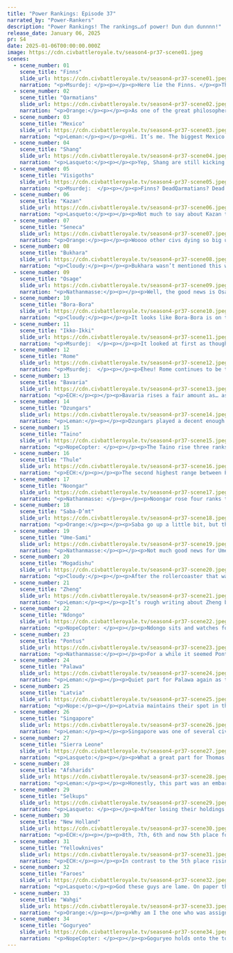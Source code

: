 ```yaml
---
title: "Power Rankings: Episode 37"
narrated_by: "Power-Rankers"
description: "Power Rankings! The rankings…of power! Dun dun dunnnn!"
release_date: January 06, 2025
pr: S4
date: 2025-01-06T00:00:00.000Z
image: https://cdn.civbattleroyale.tv/season4-pr37-scene01.jpeg
scenes:
  - scene_number: 01
    scene_title: "Finns"
    slide_url: https://cdn.civbattleroyale.tv/season4-pr37-scene01.jpeg
    narration: "<p>Msurdej: </p><p></p><p>Here lie the Finns. </p><p>They never got any real wins. </p><p>They got one forward settle, </p><p>then did nothing of mettle. </p><p>Until Latvia kicked in their shins.</p>"
  - scene_number: 02
    scene_title: "Qarmatians"
    slide_url: https://cdn.civbattleroyale.tv/season4-pr37-scene02.jpeg
    narration: "<p>Orange:</p><p></p><p>As one of the great philosophers of our era said: “Wowie Meowie”. At the start of the part they were at eight cities and looked like they could take a shot at the battered Saba soon to mount another Qarmback. But now here they lie, dead in the desert, still bleeding from the bullet wounds of every single one of their neighbors. This wasn’t just a death, this was an orchestrated slaughter, an extermination of a people so swift it’ll make historians question if they even existed. Another Qarmback will not happen again, this is the end. I think we all wished they could’ve done better, they really are such a cool civ. Such a shame they couldn’t break out.</p>"
  - scene_number: 03
    scene_title: "Mexico"
    slide_url: https://cdn.civbattleroyale.tv/season4-pr37-scene03.jpeg
    narration: "<p>Leman:</p><p></p><p>Hi. It’s me. The biggest Mexico doubter on the PR team. And, uh, well I didn’t expect it to go this bad. I was a “Mexico should be 14th not 8th,” kind of hater. Not a “Mexico is awful and should be dead.” To be honest, Mexico’s northern hold against Yellowknives was pretty decent, they kept back a much, much more powerful enemy. It was the South American front that collapsed completely against New Holland. Which sort of makes sense, those cities are less productive, have worse defensive terrain, and New Holland had naval support. And the painful peace treaty also kind of makes sense, things were not looking like they were getting any better for Mexico. I dunno, I guess I expected a 7-city rump left over when all was said and done.  </p><p></p><p>Mexico doesn’t really deserve the bottom half placement that they’re getting. Mexico was a strong civ that played very well, picked up on opportunities presented to it and broke down enemies that it didn’t seem like it could. They had top tier military throughout most of the BR and solid stats that were just not quite enough to break into the top tier. They were a good civ that I wish had stuck around a little bit longer.</p>"
  - scene_number: 04
    scene_title: "Shang"
    slide_url: https://cdn.civbattleroyale.tv/season4-pr37-scene04.jpeg
    narration: "<p>Lasqueto:</p><p></p><p>Yep, Shang are still kicking. Goguryeo are basically the only civ who could really eliminate them right now, so they’ll presumably be here up until Gwanggaeto notices one of his cities flying the wrong flag. Then they’ll be out of here faster than Kraven the Hunter at the box office. Goodness knows what Daji’s thinking; she probably wants to get out of here as soon as possible and get back to Elizabeth on the sub. I don’t blame you girl.</p>"
  - scene_number: 05
    scene_title: "Visigoths"
    slide_url: https://cdn.civbattleroyale.tv/season4-pr37-scene05.jpeg
    narration: "<p>Msurdej:  </p><p></p><p>Finns? DeadQarmatians? Dead  Mexico? Nearly Dead  </p><p>Visigoths? Up three ranks by standing on their bodies!  Sure they're dead the moment Sierra Leone or Faroe Islands stop picking on Rome and go for them, but for now, they can turtle and wait for the sweet release of death.</p>"
  - scene_number: 06
    scene_title: "Kazan"
    slide_url: https://cdn.civbattleroyale.tv/season4-pr37-scene06.jpeg
    narration: "<p>Lasqueto:</p><p></p><p>Not much to say about Kazan this part. Just a continuation of their slow death by citadels at the hands of Latvia and their neighbours. Their empire looks spindlier and spindlier with each passing turn. Killing them would be a mercy at this point.</p>"
  - scene_number: 07
    scene_title: "Seneca"
    slide_url: https://cdn.civbattleroyale.tv/season4-pr37-scene07.jpeg
    narration: "<p>Orange:</p><p></p><p>Woooo other civs dying so big ups for the Seneca fans! They did it! Top 30 babyyyyyyy! Haven’t been this high since part 2! (Part 0 rankings had ‘em first, part 1 rankings had ‘em second, part 2 had ‘em 30th). So hey, good times are being had, better hold on to them. </p>"
  - scene_number: 08
    scene_title: "Bukhara"
    slide_url: https://cdn.civbattleroyale.tv/season4-pr37-scene08.jpeg
    narration: "<p>Cloudy:</p><p></p><p>Bukhara wasn’t mentioned this week, which is good news from them. I fear that next time they’re mentioned, it might be the last.</p>"
  - scene_number: 09
    scene_title: "Osage"
    slide_url: https://cdn.civbattleroyale.tv/season4-pr37-scene09.jpeg
    narration: "<p>Nathanmasse:</p><p></p><p>Well, the good news is Osage doesn’t need to worry about Mexico anymore.  While it’s a bit of an issue that Yellowknives now control the corridor cutting through their territory, the reality is that if the Yellowknives come calling it won’t matter anyway.</p>"
  - scene_number: 10
    scene_title: "Bora-Bora"
    slide_url: https://cdn.civbattleroyale.tv/season4-pr37-scene10.jpeg
    narration: "<p>Cloudy:</p><p></p><p>It looks like Bora-Bora is on the fast track to rump status. There’s no coming back now that Wahgi has broken into South America. The only question is whether they will even survive, and if so, with how many cities. Truly a terrifying end for a civ that was once on top of the world.</p>"
  - scene_number: 11
    scene_title: "Ikko-Ikki"
    slide_url: https://cdn.civbattleroyale.tv/season4-pr37-scene11.jpeg
    narration: "<p>Msurdej:  </p><p></p><p>It looked at first as though Ikko-Ikki would be in serious trouble, as Thule declared war on them. But then, in a show of solidarity, Goguryeo declared war on Thule, forcing all invasion plans to go out the window. Thus keeping the Ikko-Ikki safe for another day. Sure, they lost a city, but it's better to lose one than lose everything.</p>"
  - scene_number: 12
    scene_title: "Rome"
    slide_url: https://cdn.civbattleroyale.tv/season4-pr37-scene12.jpeg
    narration: "<p>Msurdej:  </p><p></p><p>Eheu! Rome continues to be torn apart by the Faroe Islands and Sierra Leone.They lost a third of their cities in this part, the Western part of the empire now lost to foreign invaders as Trajan tries to keep his empire alive. Still, kudos must go to Rome, as the Romans fight valiantly against two enemies for several parts, and still manage to hold the line. Something Mexico hadn't been able to do. And it'll be harder for Faroe Islands to get into the Mediterranean from here. It's still not looking good for Rome, but... not as bad as it could be.</p>"
  - scene_number: 13
    scene_title: "Bavaria"
    slide_url: https://cdn.civbattleroyale.tv/season4-pr37-scene13.jpeg
    narration: "<p>ECH:</p><p></p><p>Bavaria rises a fair amount as… as… ummm…</p><p></p><p>I joke, as the principal reason is fairly clear, the sharp downfall of three civs above them added with a little regular rank churn. Still, this is another new height for Bavaria, second only to the 11th place they held for the first episode only. A real indication of how many fallen and runts there are by this point of the season.</p>"
  - scene_number: 14
    scene_title: "Dzungars"
    slide_url: https://cdn.civbattleroyale.tv/season4-pr37-scene14.jpeg
    narration: "<p>Leman:</p><p></p><p>Dzungars played a decent enough game so far, but have now drifted into the “waiting to die” portion of the BR, as their rises are really only thanks to over civ’s falls. This week that included Bora Bora, Mexico, and Rome, for a rise of three sports. Good for Dzungars, I hope Selkups don’t decide to delete them next week.</p>"
  - scene_number: 15
    scene_title: "Taino"
    slide_url: https://cdn.civbattleroyale.tv/season4-pr37-scene15.jpeg
    narration: "<p>NopeCopter: </p><p></p><p>The Taino rise three ranks, not because of anything they did (in fact they fumbled quite heavily by not taking action against Mexico while they still could), but because Rome, Bora-Bora, and ESPECIALLY Mexico all collapsed. Now, unfortunately, the Taino are still just as screwed as they were last episode, maybe even more so since they lost their best opportunity to consolidate the Caribbean, but they do TECHNICALLY still have an expansion opportunity or two if they act fast and attack either of the eastern USA civs. Even if they do, they’re still dead the moment the Yellowknives, New Holland, or even the Wahgi come knocking, but they’ll at least go out on a slightly higher note.</p>"
  - scene_number: 16
    scene_title: "Thule"
    slide_url: https://cdn.civbattleroyale.tv/season4-pr37-scene16.jpeg
    narration: "<p>ECH:</p><p></p><p>The second highest range between PR rankings this episode, after Bora-Bora, went to Thule as we rankers went anywhere from 16th to 26th in placing them. Simply put, there is a fair amount of uncertainty in the air as to what this war with Goguryeo is going to end up looking like. It’s entirely possible Goguryeo drops out fast, they have some record of doing that in their wars against Shang early on. Adding to this, Thule isn’t some rump state, but a consistently decent power with plenty in the tank. However, the more common view, which I happen to share, is that this late-game era of war sees conquest pursued to the end; just look at Wahgi and Bora-Bora, who themselves like Thule were hardly a rump to begin with. </p><p></p><p>Goguryeo has major statistical and technological advantages, and with plenty of coastal cities, once Thule’s navy goes they have a lot of incredibly flippable land. Will it end there, or shall the Titan of Asia drag themselves inland to make this an elimination war? That is the question to ponder over the next episode.</p>"
  - scene_number: 17
    scene_title: "Noongar"
    slide_url: https://cdn.civbattleroyale.tv/season4-pr37-scene17.jpeg
    narration: "<p>Nathanmasse: </p><p></p><p>Noongar rose four ranks this week and I’m not exactly sure why.  Maybe it was just the decline of Thule, Mexico, and Bora-Bora but a win’s a win.  They need every little bit they can get as their small and outdated military is unlikely to be doing much for them.</p>"
  - scene_number: 18
    scene_title: "Saba-D’mt"
    slide_url: https://cdn.civbattleroyale.tv/season4-pr37-scene18.jpeg
    narration: "<p>Orange:</p><p></p><p>Saba go up a little bit, but they didn’t really do much. Sierra Leone’s push against Rome is setting Saba up as a nice snack soon. Or maybe Mog or Ndongo will make the move first, sure Saba fought Mog to a tie and the border with Ndongo is rough to go through, but how long can those things hold? Saba is falling behind, it’s a matter of time. But hey, they did climb in the rankings, so maybe things are only looking up.</p>"
  - scene_number: 19
    scene_title: "Ume-Sami"
    slide_url: https://cdn.civbattleroyale.tv/season4-pr37-scene19.jpeg
    narration: "<p>Nathanmasse:</p><p></p><p>Not much good news for Ume-Sami this week.  Their smallest neighbor was swallowed up by Latvia and now they’re pretty much boxed in between Faroe Islands and Latvia.  Their techs are still pretty impressive and with both rocketry and nuclear fission they should start building nukes any turn now.  Perhaps that will be enough to keep them in the game.</p>"
  - scene_number: 20
    scene_title: "Mogadishu"
    slide_url: https://cdn.civbattleroyale.tv/season4-pr37-scene20.jpeg
    narration: "<p>Cloudy:</p><p></p><p>After the rollercoaster that was episode 36, Mogadishu has shown that they’re quick to regain the initiative, joining in a coalition against the Qarmatians and walking away with two cities in Arabia. Those cities have put Mogadishu in a much better position to recapture Hamar Weyne next time they go to war with Saba, too, which we all know is coming. All around, it seems like Mogadishu’s streak of good strategic decisions and surprise victories is continuing, and we’ve raised them to 15th in the hope that this pattern will continue in the near future.</p>"
  - scene_number: 21
    scene_title: "Zheng"
    slide_url: https://cdn.civbattleroyale.tv/season4-pr37-scene21.jpeg
    narration: "<p>Leman:</p><p></p><p>It’s rough writing about Zheng because while they have good stats and have had good stats for a while, being squeezed between Wahgi and Goguryeo leaves them with zero real options to progress the game in a meaningful way. The plan for Zheng is to hope one of those two hyperpowers suffers some catastrophic collapse that Zheng can capitalize on or hope to finish the tech tree and make a spectacular comeback during total war. I wouldn’t put my money on the former as Goguryeo looks poised to crack open Thule and Bora-Bora finally collapses under Wahgi’s might. Nor would I put weight on the latter because Zheng’s broke. It’s a rough place to be, honestly.</p><p></p>"
  - scene_number: 22
    scene_title: "Ndongo"
    slide_url: https://cdn.civbattleroyale.tv/season4-pr37-scene22.jpeg
    narration: "<p>NopeCopter: </p><p></p><p>Ndongo sits and watches for yet another episode as their neighbors all make big gains, seemingly content to just sit and enjoy their little slice of the world. Now, granted, being a moderately powerful African civilization is a pretty tried-and-true method for getting far in the CBR, but it’s also a notably awful method of actually WINNING - and besides, there’s no reset to give them a kick in the pants and an opportunity to turn things around. Ndongo is looking a bit more like Zaire than Lesotho right now, and that’s not at all a good sign.</p>"
  - scene_number: 23
    scene_title: "Pontus"
    slide_url: https://cdn.civbattleroyale.tv/season4-pr37-scene23.jpeg
    narration: "<p>Nathanmasse:</p><p></p><p>For a while it seemed Pontus was content to sit idly as many of their likeliest invasion targets were gobbled up.  Royal Hungary, Makhnovia, Kalmyks all disappeared without so much as a peep from Pontus.  But Mithridates clearly vowed to never let it happen again.  He played his cards right, allowing for the Qarmatians to commit the majority of their forces to fend off the other invaders before making his move and ended up with the lion’s share of Qarmatians’ land.  And better yet, they were able to keep the Afsharids from gaining any ground.  Now we can only hope they have a chance to rebuild and get these cities back online.</p>"
  - scene_number: 24
    scene_title: "Palawa"
    slide_url: https://cdn.civbattleroyale.tv/season4-pr37-scene24.jpeg
    narration: "<p>Leman:</p><p></p><p>Quiet part for Palawa again as they sort of continue doing what they’ve always been doing: beefing their stats, glaring at Noongar, and hoping Wahgi doesn’t try to kill them. It’s not a winning strategy but it’s a strategy for a respectable placement I assume. They can just wait for Wahgi to flatline on science, catch up, and then make a move. Or they can just sit here. My bet is kind of on the latter.</p>"
  - scene_number: 25
    scene_title: "Latvia"
    slide_url: https://cdn.civbattleroyale.tv/season4-pr37-scene25.jpeg
    narration: "<p>Nope:</p><p></p><p>Latvia maintains their spot in the top 10 off of a long-overdue elimination of the Finns, but make no mistake: top 10 isn’t what it used to be. While they’re not outright doomed, their stats are far, far behind the top players, and their historically large number of potential invasion targets has pretty much shrunk down to two. Honestly, I’m not sure if taking out Bavaria, Kazan, and even Ume Sami would give them enough power to stand on the same level as the Faroes, but hopefully they’ll at least be able to give them a good run for their money. And hey, they have been on a roll lately, so maybe we will see Big Latvia just a few episodes from now.</p>"
  - scene_number: 26
    scene_title: "Singapore"
    slide_url: https://cdn.civbattleroyale.tv/season4-pr37-scene26.jpeg
    narration: "<p>Leman:</p><p></p><p>Singapore was one of several civs who participated in the partition of the Qarmatians, and only made it out of the war with a single city. However, that’s one more city than Afsharids, so a win’s a win. There was not much else going on in Singapore’s corner of the world. So, they hold steady at ninth.</p>"
  - scene_number: 27
    scene_title: "Sierra Leone"
    slide_url: https://cdn.civbattleroyale.tv/season4-pr37-scene27.jpeg
    narration: "<p>Lasqueto:</p><p></p><p>What a great part for Thomas Peters! After initially shedding cities to Rome, this part he seems to have fully turned the tides, and has almost completely pushed them out of Africa (the Faroes pushing from the other flank probably helped). He’s even pushing right into Rome’s Mediterranean core. Pretty bad for Trajan, especially since he has better tech, though he’s also getting hit on two fronts so I can’t blame him that much. Overall, Sierra Leone definitely cemented themselves as the African top dog this part, but they still exist in the shadow of the Faroes, like everyone else in that corner of the cylinder.</p>"
  - scene_number: 28
    scene_title: "Afsharids"
    slide_url: https://cdn.civbattleroyale.tv/season4-pr37-scene28.jpeg
    narration: "<p>Leman:</p><p></p><p>Honestly, this part was an embarrassment for Afsharids, mostly because of how they got absolutely shut out of the partition of the Qarmatians by Pontus. They definitely tried but Pontus sniped the city that Afsharids had spent a turn or two bombarding. Then the closed borders between the two prevented Afsharids from really getting anymore involved. Qarmatians collapsed so fast that I guess an ambitious attack for a land power was a bit late. They spent the rest of the episode being bombed by Selkups.</p>"
  - scene_number: 29
    scene_title: "Selkups"
    slide_url: https://cdn.civbattleroyale.tv/season4-pr37-scene29.jpeg
    narration: "<p>Lasqueto: </p><p></p><p>After losing their holdings in the Caucasus, The Selkups have gone in for round 2 against the Afsharids. They seem to have gone for the “Oops, all bombers” strat, which can sometimes work, I’ll grant you. This is only slightly undercut by the fact the Selkups don’t directly border them and as such can’t actually get units through. Vonya. My guy. Build some paratroopers! A look at their core gives us more cause for concern. The Selkups are conspicuously uncarpeted. A lot of their troops seem to be piled up against the southern border trying to get at the Afsharids, but they still have like ¼ the manpower of Goguryeo. If Gwanggaeto attacks, and I’m sure he will sooner or later, Vonya’s gonna be in trouble.</p>"
  - scene_number: 30
    scene_title: "New Holland"
    slide_url: https://cdn.civbattleroyale.tv/season4-pr37-scene30.jpeg
    narration: "<p>ECH:</p><p></p><p>8th, 7th, 6th and now 5th place for New Holland, a steady gradual rise anyone would be satisfied with, and perhaps a sign of their imminent victory in four more episodes?! Well, no, probably not that far, but the clear winner of the South American Continental Bowl should be underestimated at your own peril. They’ve walked out of the war with Mexico with the larger slice of the pie compared to Yellowknives and with less flip damage, albeit this land already held the scars of conquest by Mexico from Ecuador. Indeed, there’s been a pretty visible and respectable stats rise in multiple fields for Maurits this week, most notably a 45% rise in production and a 108% rise in milscore (albeit that likely rests more in adopting some cutting edge unit tech, rivalling the likes of the Faroes in mechanised combat units). How aren’t they higher than 5th? Well, ultimately these gains have more caught them up to near where the other top tiers are, moreso than beating any of them. One could make a decent case for them now being on par with Yellowknives, even beating them in tech matters, but they’re still a ways to go from matching any of the top 3. Still, they now have a grand opportunity to rebuild their new lands and explode in these passive stats, which will translate into active stats in time.</p>"
  - scene_number: 31
    scene_title: "Yellowknives"
    slide_url: https://cdn.civbattleroyale.tv/season4-pr37-scene31.jpeg
    narration: "<p>ECH:</p><p></p><p>In contrast to the 5th place rising star, always just on the cusp of entering podium position, Yellowknives spends another PR in 4th position. There’s a case to be made that behind the jubilation of grabbing a new capital for their collection, this last episode was more of a mixed bag for the North American power than anything. On one hand, they got the valuable Mexican core and other North American land holdings off of Maximillian. However, the war was frustratingly back-and-forth, demolishing the population of these new lands; whilst as just mentioned in the last rank, the bigger share of spoils got handed to their war ‘ally’ New Holland, who also happens to be growing their stats with greater momentum. In fact, where NH grew their production by 45% last episode, Yellowknives only grew 1% in that realm. Even worse, the Yellowknives milscore actually shrank 18% in light of so many flips! Of course, the counterpoint here is that Akaitcho is hardly bereft of easy options, as Osage, Seneca and a beleaguered Thule sit there for the taking… for now…</p>"
  - scene_number: 32
    scene_title: "Faroes"
    slide_url: https://cdn.civbattleroyale.tv/season4-pr37-scene32.jpeg
    narration: "<p>Lasqueto:</p><p>God these guys are lame. On paper they had this war in the bag. They’ve got top of the range tech - battlesuits, rocket artillery, the works basically. They should’ve been strolling into Cairo right now, or at the very least Rome. But did they? Did they hell. By the end of the part they were barely able to keep control of Carthago, largely because Trondur seems to be forgetting to bring units. And a lot of the units on the front line seem to be antiquated ones like great war infantry. Even Rome can do better than that. Shockingly pathetic. I get that launching an invasion into Italy via sea is hard, but come on. They’ll win with time, of course, but still. If Wahgi are the Ramsey Bolton of this season, Faroes are certainly the Joffrey - sniveling, incompetent and well, we’ll just have to hope Olenna Tyrell offers them a drink.</p>"
  - scene_number: 33
    scene_title: "Wahgi"
    slide_url: https://cdn.civbattleroyale.tv/season4-pr37-scene33.jpeg
    narration: "<p>Orange:</p><p></p><p>Why am I the one who was assigned the Wahgi slide? What cruel fate does the world have for me to give me the role of doing the slide for the enemy of the cylinder, the destroyer of my love. Wahgi this part struggled to break onto the mainland for 80% of the part and then did a zerg rush at the end, but not just of Bora but of Mexico too. That shit was devious. The Wahgi are stumbling into the role of the absolute villain of the season, and it feels like we’re now all just waiting for who the hero to take them down will be. </p>"
  - scene_number: 34
    scene_title: "Goguryeo"
    slide_url: https://cdn.civbattleroyale.tv/season4-pr37-scene34.jpeg
    narration: "<p>NopeCopter: </p><p></p><p>Goguryeo holds onto the top spot despite being statistically significantly below the Big Two just by sheer virtue of playing the game properly. Despite the gargantuan Production score of the Faroes and the utterly unfathomable military might of the Wahgi, they’re both paying dearly for their over-militarized empires and are on the verge of going into deep, deep debt - and considering they’re already both only on par with Goguryeo in tech, this could easily lead to a decline or even outright collapse. On the other hand, Goguryeo has been slowly and steadily building up an almost-as-strong empire from proper foundations, leading to a very well-rounded and healthy position with a solid GPT. Better yet, Goguryeo is conquering at a very sustainable and effective pace, fighting effective wars while never resting on their laurels for too long - the war with Thule might be trickier than their last few bouts, but if they can inflict a defeat on Thule equivalent to Faroes v England, Waghi v Bora-Bora, or Yellowknives/New Holland v Mexico, then they’re set. Obviously Goguryeo’s hold on the top spot is tenuous, but provided no major shake-ups occur, they at least look set to remain strong for a long time to come.</p>"
---
```

